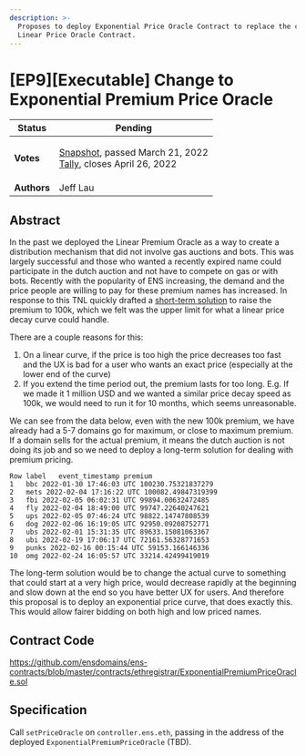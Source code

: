 ```yaml
---
description: >-
  Proposes to deploy Exponential Price Oracle Contract to replace the current
  Linear Price Oracle Contract.
---
```


# \[EP9]\[Executable] Change to Exponential Premium Price Oracle

| **Status**  | Pending                                                                                                                                                                                                                                                                                                                                                                                    |
| ----------- | ------------------------------------------------------------------------------------------------------------------------------------------------------------------------------------------------------------------------------------------------------------------------------------------------------------------------------------------------------------------------------------------ |
| **Votes**   | <p><a href="https://snapshot.org/#/ens.eth/proposal/0xe040bdae812af4bd5b3b6e3f46ed1ff4701986c338b827ac8f05807c2b9b9d73">Snapshot</a>, passed March 21, 2022<br><a href="https://www.tally.xyz/governance/eip155:1:0x323A76393544d5ecca80cd6ef2A560C6a395b7E3/proposal/107166664722174233740232174220463354481004128961821575530758100250899337476509">Tally</a>, closes April 26, 2022</p> |
| **Authors** | Jeff Lau                                                                                                                                                                                                                                                                                                                                                                                   |

## Abstract

In the past we deployed the Linear Premium Oracle as a way to create a distribution mechanism that did not involve gas auctions and bots. This was largely successful and those who wanted a recently expired name could participate in the dutch auction and not have to compete on gas or with bots. Recently with the popularity of ENS increasing, the demand and the price people are willing to pay for these premium names has increased. In response to this TNL quickly drafted a [short-term solution](https://discuss.ens.domains/t/ep5-executable-set-the-temporary-premium-start-price-to-100-000/9336) to raise the premium to 100k, which we felt was the upper limit for what a linear price decay curve could handle.

There are a couple reasons for this:

1. On a linear curve, if the price is too high the price decreases too fast and the UX is bad for a user who wants an exact price (especially at the lower end of the curve)
2. If you extend the time period out, the premium lasts for too long. E.g. If we made it 1 million USD and we wanted a similar price decay speed as 100k, we would need to run it for 10 months, which seems unreasonable.

We can see from the data below, even with the new 100k premium, we have already had a 5-7 domains go for maximum, or close to maximum premium. If a domain sells for the actual premium, it means the dutch auction is not doing its job and so we need to deploy a long-term solution for dealing with premium pricing.

```
Row	label	event_timestamp	premium	
1	bbc 2022-01-30 17:46:03 UTC 100230.75321837279
2	mets 2022-02-04 17:16:22 UTC 100082.49847319399
3	fbi 2022-02-05 06:02:31 UTC 99894.00632472485
4	fly 2022-02-04 18:49:00 UTC 99747.22640247621
5	ups 2022-02-05 07:46:24 UTC 98822.14747808539
6	dog 2022-02-06 16:19:05 UTC 92950.09208752771
7	ubs 2022-02-01 15:31:35 UTC 89633.15081063367
8	ubi 2022-02-19 17:06:17 UTC 72161.56328771653
9	punks 2022-02-16 00:15:44 UTC 59153.166146336
10	omg 2022-02-24 16:05:57 UTC 33214.42499419019
```

The long-term solution would be to change the actual curve to something that could start at a very high price, would decrease rapidly at the beginning and slow down at the end so you have better UX for users. And therefore this proposal is to deploy an exponential price curve, that does exactly this. This would allow fairer bidding on both high and low priced names.

## Contract Code

https://github.com/ensdomains/ens-contracts/blob/master/contracts/ethregistrar/ExponentialPremiumPriceOracle.sol

## Specification

Call `setPriceOracle` on `controller.ens.eth`, passing in the address of the deployed `ExponentialPremiumPriceOracle` (TBD).

```
```
